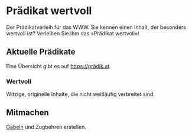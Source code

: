 # Prädikat wertvoll

Der Prädikatverleih für das WWW.
Sie kennen einen Inhalt, der besonders wertvoll ist?
Verleihen Sie ihm das »Prädikat wertvoll«!

## Aktuelle Prädikate

Eine Übersicht gibt es auf <https://prädik.at>.

### Wertvoll

Witzige, originelle Inhalte, die nicht weitläufig verbreitet sind.

## Mitmachen

[Gabeln](https://github.com/Lodifice/praedikat-wertvoll/fork) und Zugbehren erstellen.
